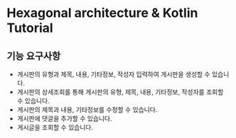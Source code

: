 # Hexagonal architecture & Kotlin Tutorial

## 기능 요구사항

- 게시판의 유형과 제목, 내용, 기타정보, 작성자 입력하여 게시판을 생성할 수 있습니다.
- 게시판의 상세조회를 통해 게시판의 유형, 제목, 내용, 기타정보, 작성자를 조회할 수 있습니다.
- 게시판의 제목과 내용, 기타정보를 수정할 수 있습니다.
- 게시판에 댓글을 추가할 수 있습니다.
- 게시글을 조회할 수 있습니다.